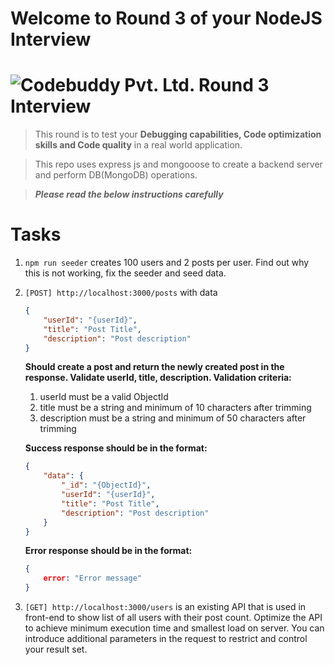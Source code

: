 # Welcome to Round 3 of your NodeJS Interview
# ![Codebuddy Pvt. Ltd. Round 3 Interview](https://codebuddy.co/assets/img/logo.png)

> This round is to test your **Debugging capabilities, Code optimization skills and Code quality** in a real world application.

> This repo uses express js and mongooose to create a backend server and perform DB(MongoDB) operations.

> **_Please read the below instructions carefully_**

# Tasks
1. `npm run seeder` creates 100 users and 2 posts per user. Find out why this is not working, fix the seeder and seed data.


2. `[POST] http://localhost:3000/posts` with data 
    ``` json
    {
        "userId": "{userId}",
        "title": "Post Title",
        "description": "Post description"
    }
    ``` 

    **Should create a post and return the newly created post in the response. Validate userId, title, description. Validation criteria:**
    1. userId must be a valid ObjectId
    2. title must be a string and minimum of 10 characters after trimming
    3. description must be a string and minimum of 50 characters after trimming

    **Success response should be in the format:**
    ``` json
    {
        "data": {
            "_id": "{ObjectId}",
            "userId": "{userId}",
            "title": "Post Title",
            "description": "Post description"
        }
    }
    ```
    **Error response should be in the format:**
    ``` json
    {
        error: "Error message"
    }
    ```

3. `[GET] http://localhost:3000/users` is an existing API that is used in front-end to show list of all users with their post count. Optimize the API to achieve minimum execution time and smallest load on server. You can introduce additional parameters in the request to restrict and control your result set.